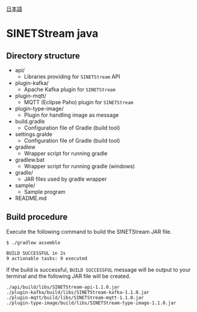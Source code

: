 <!--
Copyright (C) 2020 National Institute of Informatics

Licensed to the Apache Software Foundation (ASF) under one
or more contributor license agreements.  See the NOTICE file
distributed with this work for additional information
regarding copyright ownership.  The ASF licenses this file
to you under the Apache License, Version 2.0 (the
"License"); you may not use this file except in compliance
with the License.  You may obtain a copy of the License at

  http://www.apache.org/licenses/LICENSE-2.0

Unless required by applicable law or agreed to in writing,
software distributed under the License is distributed on an
"AS IS" BASIS, WITHOUT WARRANTIES OR CONDITIONS OF ANY
KIND, either express or implied.  See the License for the
specific language governing permissions and limitations
under the License.
-->

[日本語](README.md)

# SINETStream java

## Directory structure

* api/
    * Libraries providing for `SINETStream` API
* plugin-kafka/
    * Apache Kafka plugin for `SINETStream`
* plugin-mqtt/
    * MQTT (Eclipse Paho) plugin for `SINETStream`
* plugin-type-image/
    * Plugin for handling image as message
* build.gradle
    * Configuration file of Gradle (build tool)
* settings.gralde
    * Configuration file of Gradle (build tool)
* gradlew
    * Wrapper script for running gradle
* gradlew.bat
    * Wrapper script for running gradle (windows)
* gradle/
    * JAR files used by gradle wrapper
* sample/
    * Sample program
* README.md

## Build procedure

Execute the following command to build the SINETStream JAR file.

```
$ ./gradlew assemble

BUILD SUCCESSFUL in 2s
9 actionable tasks: 9 executed
```

If the build is successful,
`BUILD SUCCESSFUL` message will be output to your terminal and
the following JAR file will be created.

```
./api/build/libs/SINETStream-api-1.1.0.jar
./plugin-kafka/build/libs/SINETStream-kafka-1.1.0.jar
./plugin-mqtt/build/libs/SINETStream-mqtt-1.1.0.jar
./plugin-type-image/build/libs/SINETStream-type-image-1.1.0.jar
```
